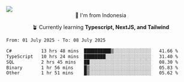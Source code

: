 
<img align = "center" src="https://readme-typing-svg.herokuapp.com?font=Fira+Code&size=25&pause=1000&color=00F713&center=true&vCenter=true&random=false&width=850&height=70&lines=Hi+There+%F0%9F%91%8B%2C+Im+Julian+Caesar;"/>
<br>

<div align = "center">
  📌 I'm from Indonesia
  
  🪴 Currently learning **Typescript, NextJS, and Tailwind**
</div>

<!--START_SECTION:waka-->

```txt
From: 01 July 2025 - To: 08 July 2025

C#           13 hrs 48 mins  ██████████▒░░░░░░░░░░░░░░   41.66 %
TypeScript   10 hrs 24 mins  ████████░░░░░░░░░░░░░░░░░   31.40 %
SQL          2 hrs 45 mins   ██░░░░░░░░░░░░░░░░░░░░░░░   08.30 %
Binary       1 hr 56 mins    █▒░░░░░░░░░░░░░░░░░░░░░░░   05.83 %
Other        1 hr 51 mins    █▒░░░░░░░░░░░░░░░░░░░░░░░   05.62 %
```

<!--END_SECTION:waka-->
